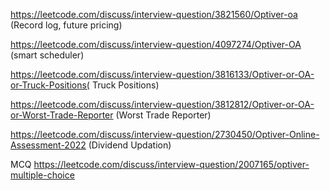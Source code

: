 https://leetcode.com/discuss/interview-question/3821560/Optiver-oa (Record log, future pricing)

https://leetcode.com/discuss/interview-question/4097274/Optiver-OA (smart scheduler)

https://leetcode.com/discuss/interview-question/3816133/Optiver-or-OA-or-Truck-Positions( Truck Positions)

https://leetcode.com/discuss/interview-question/3812812/Optiver-or-OA-or-Worst-Trade-Reporter (Worst Trade Reporter)

https://leetcode.com/discuss/interview-question/2730450/Optiver-Online-Assessment-2022 (Dividend Updation)


MCQ
https://leetcode.com/discuss/interview-question/2007165/optiver-multiple-choice